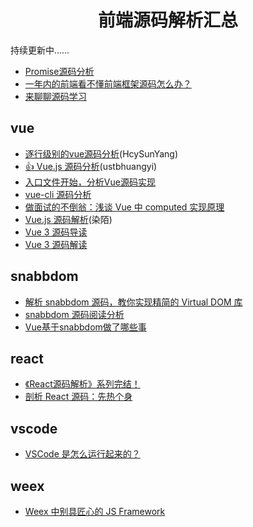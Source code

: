 <h1 align="center">前端源码解析汇总</h1>


持续更新中……


* [Promise源码分析](https://juejin.im/post/5c1cb4b0e51d455fb3109f48)
* [一年内的前端看不懂前端框架源码怎么办？](https://www.zhihu.com/question/350289336/answer/873350617)
* [来聊聊源码学习](https://juejin.im/post/5b18d2d7f265da6e410e0e20)

## vue
* [逐行级别的vue源码分析](https://github.com/HcySunYang/vue-design)(HcySunYang)
* [👍 Vue.js 源码分析](https://github.com/ustbhuangyi/vue-analysis)(ustbhuangyi)
* [入口文件开始，分析Vue源码实现](https://juejin.im/post/5adead636fb9a07aaf34d794)
* [vue-cli 源码分析](https://github.com/KuangPF/vue-cli-analysis)
* [做面试的不倒翁：浅谈 Vue 中 computed 实现原理](https://juejin.im/post/5b98c4da6fb9a05d353c5fd7)
* [Vue.js 源码解析](https://github.com/answershuto/learnVue)(染陌)
* [Vue 3 源码导读](https://juejin.im/post/5d977f47e51d4578453274b3)
* [Vue 3 源码解读](https://github.com/KieSun/vue-interpretation)

## snabbdom
* [解析 snabbdom 源码，教你实现精简的 Virtual DOM 库 ](https://github.com/creeperyang/blog/issues/33)
* [snabbdom 源码阅读分析](https://juejin.im/post/5b9200865188255c672e8cfd)
* [Vue基于snabbdom做了哪些事](https://juejin.im/post/5d1037e9e51d455d877e0d43)


## react
* [《React源码解析》系列完结！](https://juejin.im/post/5a84682ef265da4e83266cc4)
* [剖析 React 源码：先热个身](https://juejin.im/user/574f8d8d2e958a005fd4edac)


## vscode
* [VSCode 是怎么运行起来的？](https://www.barretlee.com/blog/2019/08/03/vscode-source-code-reading-notes/)


## weex
* [Weex 中别具匠心的 JS Framework](https://halfrost.com/weex_js_framework/)
